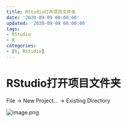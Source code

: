 ```yaml
---
title: RStudio打开项目文件夹
date: '2020-09-09 00:00:00'
updated: '2020-09-09 00:00:00'
tags:
- RStudio
- R
categories:
- [R, RStudio]
---
```

# RStudio打开项目文件夹

File -> New Project... -> Existing Directory

![image.png](https://gitee.com/swang-harbin/pic-bed/raw/master/images/2021/20210619222443.png)
